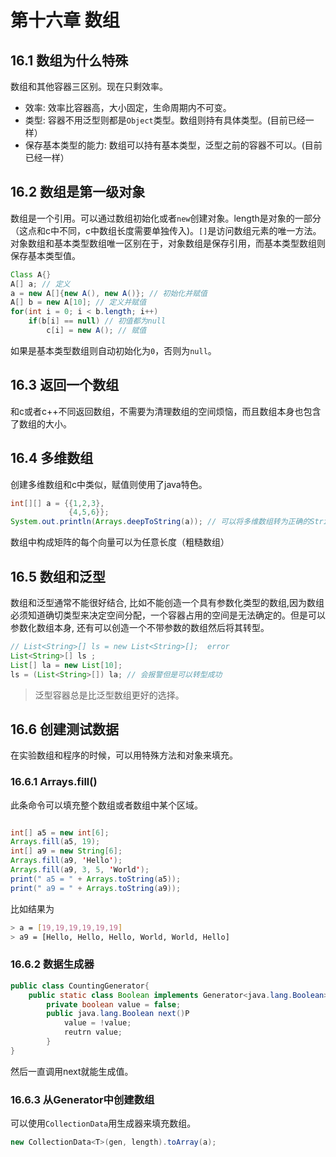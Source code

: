 # 第十六章 数组

## 16.1 数组为什么特殊
数组和其他容器三区别。现在只剩效率。
- 效率: 效率比容器高，大小固定，生命周期内不可变。
- 类型: 容器不用泛型则都是`Object`类型。数组则持有具体类型。(目前已经一样）
- 保存基本类型的能力: 数组可以持有基本类型，泛型之前的容器不可以。(目前已经一样）

## 16.2 数组是第一级对象
数组是一个引用。可以通过数组初始化或者`new`创建对象。length是对象的一部分（这点和c中不同，c中数组长度需要单独传入)。`[]`是访问数组元素的唯一方法。对象数组和基本类型数组唯一区别在于，对象数组是保存引用，而基本类型数组则保存基本类型值。
```java
Class A{}
A[] a; // 定义
a = new A[]{new A(), new A()}; // 初始化并赋值
A[] b = new A[10]; // 定义并赋值
for(int i = 0; i < b.length; i++)
    if(b[i] == null) // 初值都为null
        c[i] = new A(); // 赋值

```

如果是基本类型数组则自动初始化为`0`，否则为`null`。

## 16.3 返回一个数组

和c或者c++不同返回数组，不需要为清理数组的空间烦恼，而且数组本身也包含了数组的大小。

## 16.4 多维数组

创建多维数组和c中类似，赋值则使用了java特色。
```java
int[][] a = {{1,2,3},
             {4,5,6}};
System.out.println(Arrays.deepToString(a)); // 可以将多维数组转为正确的String。
```

数组中构成矩阵的每个向量可以为任意长度（粗糙数组）

## 16.5 数组和泛型
数组和泛型通常不能很好结合, 比如不能创造一个具有参数化类型的数组,因为数组必须知道确切类型来决定空间分配，一个容器占用的空间是无法确定的。但是可以参数化数组本身, 还有可以创造一个不带参数的数组然后将其转型。

```java
// List<String>[] ls = new List<String>[];  error
List<String>[] ls ; 
List[] la = new List[10];
ls = (List<String>[]) la; // 会报警但是可以转型成功
```

> 泛型容器总是比泛型数组更好的选择。

## 16.6 创建测试数据

在实验数组和程序的时候，可以用特殊方法和对象来填充。

### 16.6.1 Arrays.fill()
此条命令可以填充整个数组或者数组中某个区域。
```java

int[] a5 = new int[6];
Arrays.fill(a5, 19);
int[] a9 = new String[6];
Arrays.fill(a9, 'Hello');
Arrays.fill(a9, 3, 5, 'World');
print(" a5 = " + Arrays.toString(a5));
print(" a9 = " + Arrays.toString(a9));
```
比如结果为
```bash
> a = [19,19,19,19,19,19]
> a9 = [Hello, Hello, Hello, World, World, Hello]   
```

### 16.6.2 数据生成器

```java
public class CountingGenerator{
    public static class Boolean implements Generator<java.lang.Boolean> {
        private boolean value = false;
        public java.lang.Boolean next()P
            value = !value;
            reutrn value;
        }
}
```
然后一直调用next就能生成值。

### 16.6.3 从Generator中创建数组
可以使用`CollectionData`用生成器来填充数组。
```java
new CollectionData<T>(gen, length).toArray(a);
```
